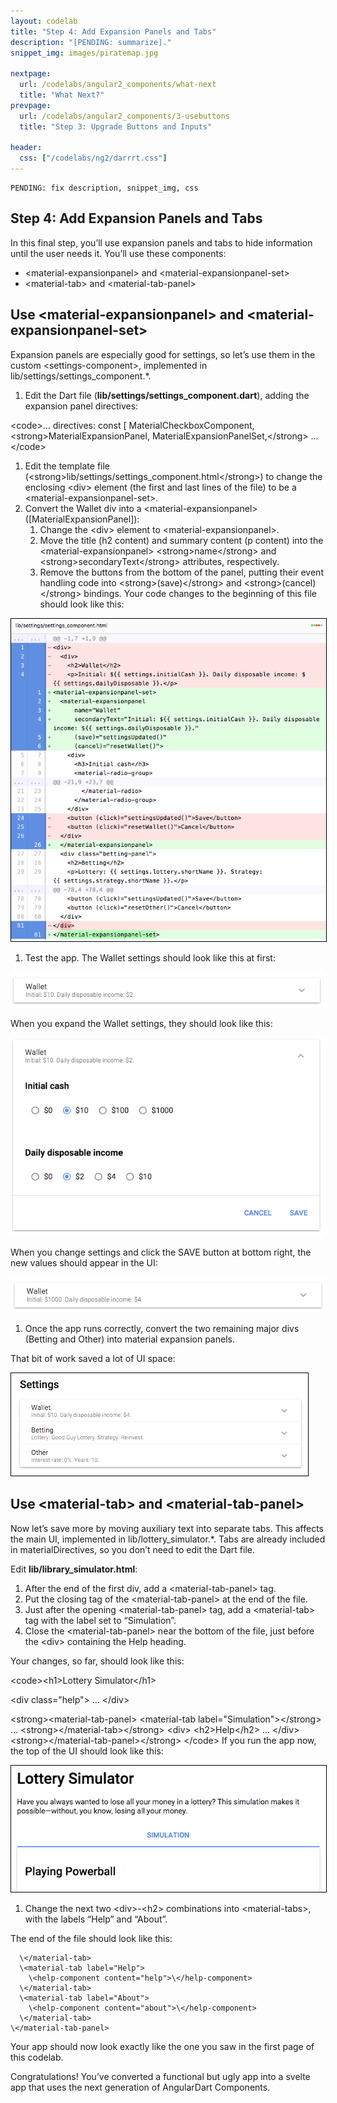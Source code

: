 ```yaml
---
layout: codelab
title: "Step 4: Add Expansion Panels and Tabs"
description: "[PENDING: summarize]."
snippet_img: images/piratemap.jpg

nextpage:
  url: /codelabs/angular2_components/what-next
  title: "What Next?"
prevpage:
  url: /codelabs/angular2_components/3-usebuttons
  title: "Step 3: Upgrade Buttons and Inputs"

header:
  css: ["/codelabs/ng2/darrrt.css"]
---
```


```
PENDING: fix description, snippet_img, css
```


## Step 4: Add Expansion Panels and Tabs

In this final step, you’ll use expansion panels and tabs to hide information until the user needs it. You’ll use these components:



*   \<material-expansionpanel> and \<material-expansionpanel-set>
*   \<material-tab> and \<material-tab-panel>

## Use \<material-expansionpanel> and \<material-expansionpanel-set>

Expansion panels are especially good for settings, so let’s use them in the custom \<settings-component>, implemented in lib/settings/settings_component.*.



1.  Edit the Dart file (**lib/settings/settings_component.dart**), adding the expansion panel directives:

\<code>...
directives: const [
  MaterialCheckboxComponent,
  \<strong>MaterialExpansionPanel,
  MaterialExpansionPanelSet,\</strong>
  ...
\</code>
1.  Edit the template file (\<strong>lib/settings/settings_component.html\</strong>) to change the enclosing \<div> element (the first and last lines of the file) to be a \<material-expansionpanel-set>.
1.  Convert the Wallet div into a \<material-expansionpanel> ([MaterialExpansionPanel]):
    1.  Change the \<div> element to \<material-expansionpanel>.
    1.  Move the title (h2 content) and summary content (p content) into the \<material-expansionpanel> \<strong>name\</strong> and \<strong>secondaryText\</strong> attributes, respectively.
    1.  Remove the buttons from the bottom of the panel, putting their event handling code into \<strong>(save)\</strong> and \<strong>(cancel)\</strong> bindings. Your code changes to the beginning of this file should look like this:

<img style="border:1px solid black" src="images/material-expansionpanel-diffs.png" alt='Diffs: <div><div> -> <material-expansionpanel-set><material-expansionpanel>'>

1.  Test the app. The Wallet settings should look like this at first:

<img src="images/material-expansionpanel-wallet-1.png" alt='screenshot'>

When you expand the Wallet settings, they should look like this:

<img src="images/material-expansionpanel-wallet-2.png" alt='screenshot'>

When you change settings and click the SAVE button at bottom right, the new values should appear in the UI:

<img src="images/material-expansionpanel-wallet-3.png" alt='screenshot'>

1.  Once the app runs correctly, convert the two remaining major divs (Betting and Other) into material expansion panels.

That bit of work saved a lot of UI space:

<img style="border:1px solid black" src="images/material-expansionpanel-after.png" alt='screenshot>'>


## Use \<material-tab> and \<material-tab-panel>

Now let’s save more by moving auxiliary text into separate tabs. This affects the main UI, implemented in lib/lottery_simulator.*. Tabs are already included in materialDirectives, so you don’t need to edit the Dart file.

Edit **lib/library_simulator.html**:

1.  After the end of the first div, add a \<material-tab-panel> tag.
1.  Put the closing tag of the \<material-tab-panel> at the end of the file.
1.  Just after the opening \<material-tab-panel> tag, add a \<material-tab> tag with the label set to “Simulation”.
1.  Close the \<material-tab-panel> near the bottom of the file, just before the \<div> containing the Help heading.

Your changes, so far, should look like this:

\<code>\<h1>Lottery Simulator\</h1>

\<div class="help">
  …
\</div>

\<strong>\<material-tab-panel>
  \<material-tab label="Simulation">\</strong>
    ...
  \<strong>\</material-tab>\</strong>
\<div>
  \<h2>Help\</h2>
  ...
\</div>
\<strong>\</material-tab-panel>\</strong>
\</code>
If you run the app now, the top of the UI should look like this:

<img style="border:1px solid black" src="images/material-tab-after.png" alt='screenshot: a "Simulation" tab is visible above the "Playing Powerball heading">'>

1.  Change the next two \<div>-\<h2> combinations into \<material-tabs>, with the labels “Help” and “About”.

The end of the file should look like this:


```
  \</material-tab>
  \<material-tab label="Help">
    \<help-component content="help">\</help-component>
  \</material-tab>
  \<material-tab label="About">
    \<help-component content="about">\</help-component>
  \</material-tab>
\</material-tab-panel>
```


Your app should now look exactly like the one you saw in the first page of this codelab.

Congratulations! You’ve converted a functional but ugly app into a svelte app that uses the next generation of AngularDart Components.


